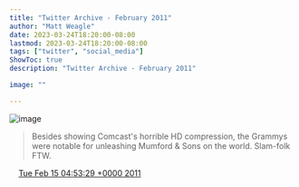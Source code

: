 ```yaml
---
title: "Twitter Archive - February 2011"
author: "Matt Weagle"
date: 2023-03-24T18:20:00-08:00
lastmod: 2023-03-24T18:20:00-08:00
tags: ["twitter", "social_media"]
ShowToc: true
description: "Twitter Archive - February 2011"

image: ""

---
```

![image](/sadtwitterbird3.jpg)

> Besides showing Comcast's horrible HD compression, the Grammys were notable for unleashing Mumford & Sons on the world\.  Slam\-folk FTW\.

<img src="./media/tweet.ico" width="12" /> [Tue Feb 15 04:53:29 +0000 2011](https://twitter.com/mweagle/status/37373911582769152)